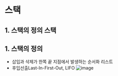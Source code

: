 # 스택
## 1. 스택의 정의 스택
## 1. 스택의 정의
* 삽입과 삭제가 한쪽 끝 지점에서 발생하는 순서화 리스트
* 후입선출Last-In-First-Out, LIFO
![image](https://github.com/user-attachments/assets/b6ab4b67-9385-4433-bdcb-87aea9c5a152)

  
